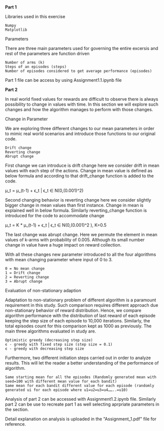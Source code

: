 **Part 1**

Libraries used in this exercise

	Numpy
	Matplotlib
Parameters

There are three main parameters used for governing the entire excersis and rest of the parameters are function driven

	Number of arms (k)
	Steps of an episodes (steps)
	Number of episodes considered to get average performance (episodes)

Part 1 file can be access by using Assignment1.1.ipynb file

**Part 2**

In real world fixed values for rewards are difficult to observe there is always possibility to change in values with time. In this section we will explore such changes and how the algorithm manages to perform with those changes.

Change in Parameter

We are exploring three different changes to our mean parameters in order to mimic real world scenarios and introduce those functions to our original code.

	Drift change
	Reverting change
	Abrupt change
 
First change we can introduce is drift change here we consider drift in mean values with each step of the actions. Change in mean value is defined as below formula and according to that drift_change function is added to the code.

μ_t = μ_(t-1) + ϵ_t  | ϵ_t ∈ N(0,(0.001)^2)

Second changing behavior is reverting change here we consider slightly bigger change in mean values than first instance. Change in mean is explained well in below formula. Similarly reverting_change function is introduced for the code to accommodate change

μ_t = K * μ_(t-1) + ϵ_t  | ϵ_t ∈ N(0,(0.001)^2 ), K=0.5

The last change was abrupt change. Here we permute the element in mean values of k-arms with probability of 0.005. Although its small number change in value have a huge impact on reward collection.

With all these changes new parameter introduced to all the four algorithms with mean changing parameter where input of 0 to 3.

	0 = No mean change
	1 = Drift change
	2 = Reverting change
	3 = Abrupt change
 
Evaluation of non-stationary adaption

Adaptation to non-stationary problem of different algorithm is a paramount requirement in this study. Such comparison requires different approach due non-stationary behavior of reward distribution. Hence, we compare algorithm performance with the distribution of last reward of each episode keeping the step size of each episode to 10,000 iterations. Similarly, the total episodes count for this comparison kept as 1000 as previously. The main three algorithms evaluated in study are.

	Optimistic greedy (decreasing step size)
	ϵ - greedy with fixed step size (step size = 0.1)
	ϵ - greedy with decreasing step size

Furthermore, two different initiation steps carried out in order to analyze results. This will let the reader a better understanding of the performance of algorithm.

	Same starting mean for all the episodes (Randomly generated mean with seed=100 with different mean value for each bandit)
	Same mean for each bandit different value for each episode (randomly generated ui for each episode where u1=u2=u3=u4……..=u10)
 

Analysis of part 2 can be accessed with Assignment1.2.ipynb file. Similarly part 2 can be use to recreate part 1 as well selecting aprpriate parameters in the section.


Detail explanation on analysis is uploaded in the "Assignment_1.pdf" file for reference.
